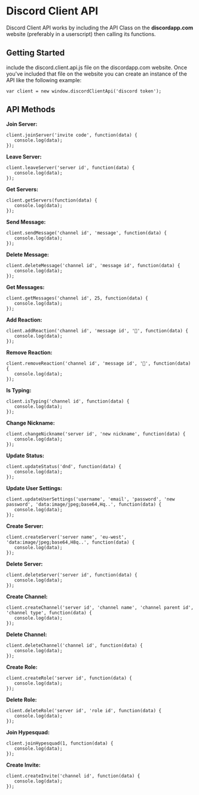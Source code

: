 # Discord Client API
Discord Client API works by including the API Class on the <b>discordapp.com</b> website (preferably in a userscript) then calling its functions.

## Getting Started
include the discord.client.api.js file on the discordapp.com website. Once you've included that file on the website you can create an instance of the API like the following example:

```JS
var client = new window.discordClientApi('discord token');
```

## API Methods
**Join Server:**
```JS
client.joinServer('invite code', function(data) {
   console.log(data);
});
```

**Leave Server:**
```JS
client.leaveServer('server id', function(data) {
   console.log(data);
});
```

**Get Servers:**
```JS
client.getServers(function(data) {
   console.log(data);
});
```

**Send Message:**
```JS
client.sendMessage('channel id', 'message', function(data) {
   console.log(data);
});
```

**Delete Message:**
```JS
client.deleteMessage('channel id', 'message id', function(data) {
   console.log(data);
});
```

**Get Messages:**
```JS
client.getMessages('channel id', 25, function(data) {
   console.log(data);
});
```

**Add Reaction:**
```JS
client.addReaction('channel id', 'message id', '🐢', function(data) {
   console.log(data);
});
```

**Remove Reaction:**
```JS
client.removeReaction('channel id', 'message id', '🐢', function(data) {
   console.log(data);
});
```

**Is Typing:**
```JS
client.isTyping('channel id', function(data) {
   console.log(data);
});
```

**Change Nickname:**
```JS
client.changeNickname('server id', 'new nickname', function(data) {
   console.log(data);
});
```

**Update Status:**
```JS
client.updateStatus('dnd', function(data) {
   console.log(data);
});
```

**Update User Settings:**
```JS
client.updateUserSettings('username', 'email', 'password', 'new password', 'data:image/jpeg;base64,Hq..', function(data) {
   console.log(data);
});
```

**Create Server:**
```JS
client.createServer('server name', 'eu-west', 'data:image/jpeg;base64,H8q..', function(data) {
   console.log(data);
});
```

**Delete Server:**
```JS
client.deleteServer('server id', function(data) {
   console.log(data);
});
```

**Create Channel:**
```JS
client.createChannel('server id', 'channel name', 'channel parent id', 'channel type', function(data) {
   console.log(data);
});
```

**Delete Channel:**
```JS
client.deleteChannel('channel id', function(data) {
   console.log(data);
});
```

**Create Role:**
```JS
client.createRole('server id', function(data) {
   console.log(data);
});
```

**Delete Role:**
```JS
client.deleteRole('server id', 'role id', function(data) {
   console.log(data);
});
```

**Join Hypesquad:**
```JS
client.joinHypesquad(1, function(data) {
   console.log(data);
});
```

**Create Invite:**
```JS
client.createInvite('channel id', function(data) {
   console.log(data);
});
```
